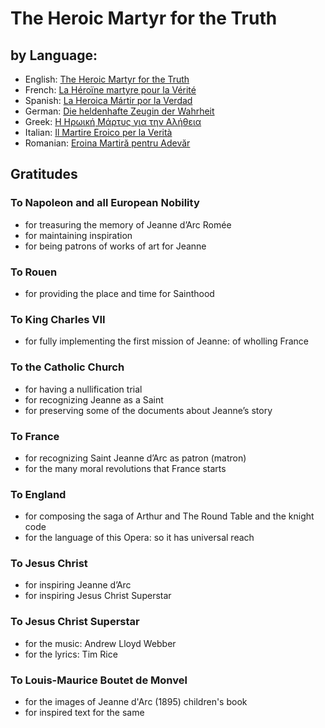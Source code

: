# The Heroic Martyr for the Truth

## by Language:
- English: [The Heroic Martyr for the Truth](en.md)
- French: [La Héroïne martyre pour la Vérité](fr.md)
- Spanish: [La Heroica Mártir por la Verdad](es.md)
- German: [Die heldenhafte Zeugin der Wahrheit](de.md)
- Greek: [Η Ηρωική Μάρτυς για την Αλήθεια](gr.md)
- Italian: [Il Martire Eroico per la Verità](it.md)
- Romanian: [Eroina Martiră pentru Adevăr](ro.md)
  
  

## Gratitudes

### To Napoleon and all European Nobility
- for treasuring the memory of Jeanne d’Arc Romée
- for maintaining inspiration
- for being patrons of works of art for Jeanne
### To Rouen
- for providing the place and time for Sainthood
### To King Charles VII
- for fully implementing the first mission of Jeanne: of wholling France
### To the Catholic Church
- for having a nullification trial
- for recognizing Jeanne as a Saint
- for preserving some of the documents about Jeanne’s story
### To France
- for recognizing Saint Jeanne d’Arc as patron (matron)
- for the many moral revolutions that France starts
### To England
- for composing the saga of Arthur and The Round Table and the knight code
- for the language of this Opera: so it has universal reach
### To Jesus Christ
- for inspiring Jeanne d’Arc
- for inspiring Jesus Christ Superstar
### To Jesus Christ Superstar
- for the music: Andrew Lloyd Webber
- for the lyrics: Tim Rice
### To Louis-Maurice Boutet de Monvel
- for the images of Jeanne d'Arc (1895) children's book
- for inspired text for the same
